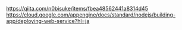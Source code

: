 https://qiita.com/n0bisuke/items/fbea48562441a8314d45
https://cloud.google.com/appengine/docs/standard/nodejs/building-app/deploying-web-service?hl=ja
